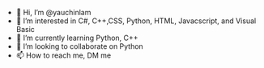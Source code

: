 - 👋 Hi, I’m @yauchinlam
- 👀 I’m interested in C#, C++,CSS, Python, HTML, Javacscript, and Visual Basic
- 🌱 I’m currently learning Python, C++
- 💞️ I’m looking to collaborate on Python
- 📫 How to reach me, DM me

<!---
yauchinlam/yauchinlam is a ✨ special ✨ repository because its `README.md` (this file) appears on your GitHub profile.
You can click the Preview link to take a look at your changes.
--->
